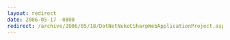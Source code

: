 ```yaml
---
layout: redirect
date: 2006-05-17 -0800
redirect: /archive/2006/05/18/DotNetNukeCSharpWebApplicationProject.aspx/
---
```

